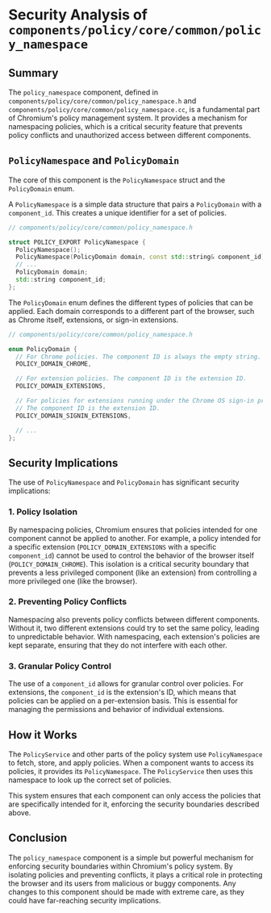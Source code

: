 # Security Analysis of `components/policy/core/common/policy_namespace`

## Summary

The `policy_namespace` component, defined in `components/policy/core/common/policy_namespace.h` and `components/policy/core/common/policy_namespace.cc`, is a fundamental part of Chromium's policy management system. It provides a mechanism for namespacing policies, which is a critical security feature that prevents policy conflicts and unauthorized access between different components.

## `PolicyNamespace` and `PolicyDomain`

The core of this component is the `PolicyNamespace` struct and the `PolicyDomain` enum.

A `PolicyNamespace` is a simple data structure that pairs a `PolicyDomain` with a `component_id`. This creates a unique identifier for a set of policies.

```cpp
// components/policy/core/common/policy_namespace.h

struct POLICY_EXPORT PolicyNamespace {
  PolicyNamespace();
  PolicyNamespace(PolicyDomain domain, const std::string& component_id);
  // ...
  PolicyDomain domain;
  std::string component_id;
};
```

The `PolicyDomain` enum defines the different types of policies that can be applied. Each domain corresponds to a different part of the browser, such as Chrome itself, extensions, or sign-in extensions.

```cpp
// components/policy/core/common/policy_namespace.h

enum PolicyDomain {
  // For Chrome policies. The component ID is always the empty string.
  POLICY_DOMAIN_CHROME,

  // For extension policies. The component ID is the extension ID.
  POLICY_DOMAIN_EXTENSIONS,

  // For policies for extensions running under the Chrome OS sign-in profile.
  // The component ID is the extension ID.
  POLICY_DOMAIN_SIGNIN_EXTENSIONS,

  // ...
};
```

## Security Implications

The use of `PolicyNamespace` and `PolicyDomain` has significant security implications:

### 1. **Policy Isolation**

By namespacing policies, Chromium ensures that policies intended for one component cannot be applied to another. For example, a policy intended for a specific extension (`POLICY_DOMAIN_EXTENSIONS` with a specific `component_id`) cannot be used to control the behavior of the browser itself (`POLICY_DOMAIN_CHROME`). This isolation is a critical security boundary that prevents a less privileged component (like an extension) from controlling a more privileged one (like the browser).

### 2. **Preventing Policy Conflicts**

Namespacing also prevents policy conflicts between different components. Without it, two different extensions could try to set the same policy, leading to unpredictable behavior. With namespacing, each extension's policies are kept separate, ensuring that they do not interfere with each other.

### 3. **Granular Policy Control**

The use of a `component_id` allows for granular control over policies. For extensions, the `component_id` is the extension's ID, which means that policies can be applied on a per-extension basis. This is essential for managing the permissions and behavior of individual extensions.

## How it Works

The `PolicyService` and other parts of the policy system use `PolicyNamespace` to fetch, store, and apply policies. When a component wants to access its policies, it provides its `PolicyNamespace`. The `PolicyService` then uses this namespace to look up the correct set of policies.

This system ensures that each component can only access the policies that are specifically intended for it, enforcing the security boundaries described above.

## Conclusion

The `policy_namespace` component is a simple but powerful mechanism for enforcing security boundaries within Chromium's policy system. By isolating policies and preventing conflicts, it plays a critical role in protecting the browser and its users from malicious or buggy components. Any changes to this component should be made with extreme care, as they could have far-reaching security implications.